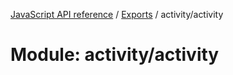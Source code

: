 [JavaScript API reference](../README) / [Exports](../modules) / activity/activity

# Module: activity/activity
